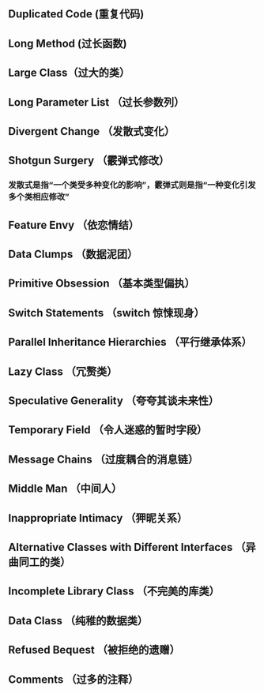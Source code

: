 ## Duplicated Code (重复代码)

## Long Method (过长函数)

## Large Class（过大的类）

## Long Parameter List （过长参数列）

## Divergent Change （发散式变化）

## Shotgun Surgery （霰弹式修改）

### 发散式是指“一个类受多种变化的影响”，霰弹式则是指“一种变化引发多个类相应修改”

## Feature Envy （依恋情结）

## Data Clumps （数据泥团）

## Primitive Obsession （基本类型偏执）

## Switch Statements （switch 惊悚现身）

## Parallel Inheritance Hierarchies （平行继承体系）

## Lazy Class （冗赘类）

## Speculative Generality （夸夸其谈未来性）

## Temporary Field （令人迷惑的暂时字段）

## Message Chains （过度耦合的消息链）

## Middle Man （中间人）

## Inappropriate Intimacy （狎昵关系）

## Alternative Classes with Different Interfaces （异曲同工的类）

## Incomplete Library Class （不完美的库类）

## Data Class （纯稚的数据类）

## Refused Bequest （被拒绝的遗赠）

## Comments （过多的注释）




